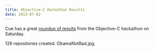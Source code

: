 ```yaml
---
title: Objective-C Hackathon Results
date: 2013-07-02
---
```


Cue has a great [roundup of results](http://tech.cueup.com/blog/2013/07/01/objective-c-hackathon-recap/) from the Objective-C hackathon on Saturday.

126 repositories created. ObamaNotBad.jpg.
